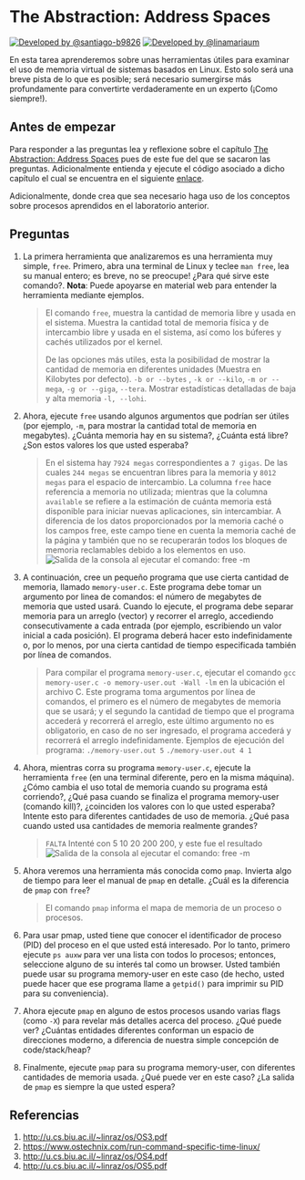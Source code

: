 # The Abstraction: Address Spaces #

[![Developed by @santiago-b9826](https://img.shields.io/badge/developed%20by-%40SantiagoBedoya-blue.svg  "Santiago Bedoya")](https://github.com/santiago-b9826)   [![Developed by @linamariaum](https://img.shields.io/badge/developed%20by-%40linamariaum-ff69b4.svg  "Lina María Uribe")](https://github.com/linamariaum)


En esta tarea aprenderemos sobre unas herramientas útiles para examinar el uso de memoria virtual de sistemas basados en Linux. 
Esto solo será una breve pista de lo que es posible; será necesario sumergirse más profundamente para convertirte verdaderamente 
en un experto (¡Como siempre!).

## Antes de empezar ##

Para responder a las preguntas lea y reflexione sobre el capítulo [The Abstraction: Address Spaces]( http://pages.cs.wisc.edu/~remzi/OSTEP/vm-intro.pdf) pues de este fue del que se sacaron las preguntas. Adicionalmente entienda y ejecute el código asociado a dicho capítulo el cual se encuentra en el siguiente [enlace](https://github.com/remzi-arpacidusseau/ostep-code/tree/master/vm-intro). 

Adicionalmente, donde crea que sea necesario haga uso de los conceptos sobre procesos aprendidos en el laboratorio anterior.

## Preguntas ##

1. La primera herramienta que analizaremos es una herramienta muy simple, ```free```. Primero, abra una terminal de Linux y 
teclee ```man free```, lea su manual entero; es breve, no se preocupe! ¿Para qué sirve este comando?. **Nota**: Puede apoyarse en 
material web para entender la herramienta mediante ejemplos.
    > El comando ```free```, muestra la cantidad de memoria libre y usada en el sistema. Muestra la cantidad total de memoria física y de intercambio libre y usada en el sistema, así como los búferes y cachés utilizados por el kernel.
    >
    >De las opciones más utiles, esta la posibilidad de mostrar la cantidad de memoria en diferentes unidades (Muestra en Kilobytes por defecto). ```-b or --bytes``` , ```-k or --kilo```, ```-m or --mega```, ```-g or --giga```, ```--tera```. Mostrar estadísticas detalladas de baja y alta memoria ```-l, --lohi```.

2. Ahora, ejecute ```free``` usando algunos argumentos que podrían ser útiles (por ejemplo, ```-m```, para mostrar 
la cantidad total de memoria en megabytes). ¿Cuánta memoria hay en su sistema?, ¿Cuánta está libre? 
¿Son estos valores los que usted esperaba?
    > En el sistema hay ```7924 megas``` correspondientes a ```7 gigas```. De las cuales ```244 megas``` se encuentran libres para la memoria y ```8012 megas``` para el espacio de intercambio.
    > La columna ```free``` hace referencia a memoria no utilizada; mientras que la columna ```available``` se refiere a la estimación de cuánta memoria está disponible para iniciar nuevas aplicaciones, sin intercambiar. A diferencia de los datos proporcionados por la memoria caché o los campos free, este campo tiene en cuenta la memoria caché de la página y también que no se recuperarán todos los bloques de memoria reclamables debido a los elementos en uso.
    ![Salida de la consola al ejecutar el comando: free -m](https://raw.githubusercontent.com/santiago-b9826/lab-address-spaces/master/assets/2.png)

3. A continuación, cree un pequeño programa que use cierta cantidad de memoria, llamado ```memory-user.c```. 
Este programa debe tomar un argumento por linea de comandos: el número de megabytes de memoria que usted usará. 
Cuando lo ejecute, el programa debe separar memoria para un arreglo (vector) y recorrer el arreglo, 
accediendo consecutivamente a cada entrada (por ejemplo, escribiendo un valor inicial a cada posición). El programa deberá hacer esto indefinidamente o, 
por lo menos, por una cierta cantidad de tiempo especificada también por línea de comandos.
    > Para compilar el programa ```memory-user.c```, ejecutar el comando ```gcc memory-user.c -o memory-user.out -Wall -lm``` en la ubicación el archivo C.
    > Este programa toma argumentos por línea de comandos, el primero es el número de megabytes de memoria que se usará; y el segundo la cantidad de tiempo que el programa accederá y recorrerá el arreglo, este último argumento no es obligatorio, en caso de no ser ingresado, el programa accederá y recorrerá el arreglo indefinidamente.
    > Ejemplos de ejecución del programa:
    >   ```./memory-user.out 5```
    >   ```./memory-user.out 4 1```

4. Ahora, mientras corra su programa ```memory-user.c```, ejecute la herramienta ```free``` (en una terminal diferente, 
pero en la misma máquina). ¿Cómo cambia el uso total de memoria cuando su programa está corriendo?,
¿Qué pasa cuando se finaliza el programa memory-user (comando kill)?, ¿coinciden los valores con lo que usted esperaba? 
Intente esto para diferentes cantidades de uso de memoria. ¿Qué pasa cuando usted usa cantidades de memoria realmente grandes?
    > ```FALTA``` Intenté con 5 10 20 200 200, y este fue el resultado
    ![Salida de la consola al ejecutar el comando: free -m](https://raw.githubusercontent.com/santiago-b9826/lab-address-spaces/master/assets/4.png)

5. Ahora veremos una herramienta más conocida como ```pmap```. Invierta algo de tiempo para leer el manual de ```pmap``` 
en detalle. ¿Cuál es la diferencia de ```pmap``` con ```free```?
    > El comando ```pmap``` informa el mapa de memoria de un proceso o procesos.

6. Para usar pmap, usted tiene que conocer el identificador de proceso (PID) del proceso en el que usted está interesado. 
Por lo tanto, primero ejecute ```ps auxw``` para ver una lista con todos lo procesos; entonces, 
seleccione alguno de su interés tal como un browser. Usted también puede usar su programa memory-user en este caso 
(de hecho, usted puede hacer que ese programa llame a ```getpid()``` para imprimir su PID para su conveniencia).

7. Ahora ejecute ```pmap``` en alguno de estos procesos usando varias flags (como ```-X```) para revelar más detalles 
acerca del proceso. ¿Qué puede ver? ¿Cuántas entidades diferentes conforman un espacio de direcciones moderno, a diferencia de 
nuestra simple concepción de code/stack/heap?

8. Finalmente, ejecute ```pmap``` para su programa memory-user, con diferentes cantidades de memoria usada. ¿Qué puede ver en este caso?  ¿La salida de ```pmap``` es siempre la que usted espera?

## Referencias ##

1. http://u.cs.biu.ac.il/~linraz/os/OS3.pdf
2. https://www.ostechnix.com/run-command-specific-time-linux/
3. http://u.cs.biu.ac.il/~linraz/os/OS4.pdf
4. http://u.cs.biu.ac.il/~linraz/os/OS5.pdf
